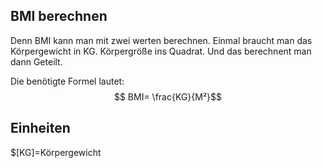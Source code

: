 ## BMI berechnen
Denn BMI kann man mit zwei werten berechnen.
Einmal braucht man das Körpergewicht in KG.
Körpergröße ins Quadrat.
Und das berechnent man dann Geteilt.

Die benötigte Formel lautet:
$$ BMI= \frac{KG}{M²}$$


## Einheiten

$[KG]=Körpergewicht
